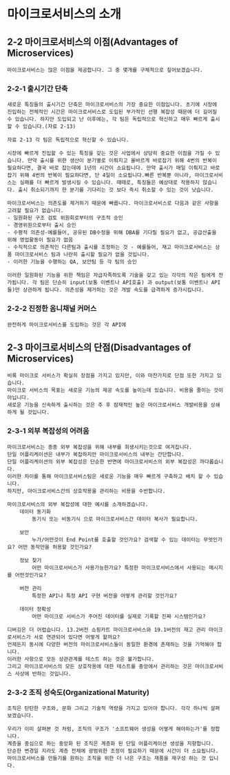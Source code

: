# 마이크로서비스의 소개

## 2-2 마이크로서비스의 이점(Advantages of Microservices)
    마이크로서비스는 많은 이점을 제공합니다. 그 중 몇개를 구체적으로 짚어보겠습니다.

### 2-2-1 출시기간 단축
    새로운 특징들의 출시기간 단축은 마이크로서비스의 가장 중요한 이점입니다. 초기에 시장에 진입하는 전체적인 시간은 마이크로서비스로 도입된 부가적인 선행 복잡성 때문에 더 길어질 수 있습니다. 하지만 도입되고 난 이후에는, 각 팀은 독립적으로 혁신하고 매우 빠르게 출시할 수 있습니다.(자료 2-13)

    자료 2-13 각 팀은 독립적으로 혁신할 수 있습니다.

    시장에 빠르게 진입할 수 있는 특징을 갖는 것은 사업에서 상당히 중요한 이점을 가질 수 있습니다. 만약 출시를 위한 생산이 분기별로 이뤄지고 올바르게 바로잡기 위해 4번의 반복이 필요하다면, 결국 바로 잡는데에 1년의 시간이 소요됩니다. 만약 출시가 매일 이뤄지고 바로잡기 위해 4번의 반복이 필요하다면, 단 4일이 소요됩니다.빠른 반복뿐 아니라, 마이크로서비스는 실패를 더 빠르게 발생시킬 수 있습니다. 때때로, 특징들은 예상대로 작용하지 않습니다. 출시 취소되기까지 한 분기를 기다리는 것 보다 즉시 취소할 수 있는 것이 낫습니다.

    마이크로서비스는 의존도를 제거하기 때문에 빠릅니다. 마이크로서비스로 다음과 같은 사항을 고려할 필요가 없습니다.
    - 일원화된 구조 검토 위원회로부터의 구조적 승인
    - 경영위원으로부터 출시 승인
    - 수평적 의존성-예를들어, 공유된 DB수정을 위해 DBA를 기다릴 필요가 없고, 공급산출을 위해 영업활동이 필요가 없음
    - 수직적으로 의존적인 다른팀과 출시를 조정하는 것 - 예를들어, 재고 마이크로서비스는 상품 마이크로서비스 팀과 나란히 출시할 필요가 없을 것입니다.
    - 이러한 기능을 수행하는 QA, 보안팀 등 각 팀의 승인

    이러한 일원화된 기능을 위한 책임은 자급자족하도록 기술을 갖고 있는 각각의 작은 팀에게 전가됩니다. 각 팀은 단순히 input(보통 이벤트나 API호출) 과 output(보통 이벤트나 API들)만 상관하게 됩니다. 의존성을 제거하는 것은 개발 속도를 급격하게 증가시킵니다.
### 2-2-2 진정한 옴니채널 커머스
    완전하게 마이크로서비스를 도입하는 것은 각 API에 

## 2-3 마이크로서비스의 단점(Disadvantages of Microservices)
    비록 마이크로 서비스가 확실히 장점을 가지고 있지만, 이와 마찬가지로 단점 또한 가지고 있습니다.
    마이크로 서비스의 목표는 새로운 기능의 제공 속도를 높이는데 있습니다. 비용을 줄이는 것이 아닙니다.
    새로운 기능을 신속하게 출시하는 것은 추 후 잠재적인 높은 마이크로서비스 개발비용을 상쇄하게 될 것입니다.

### 2-3-1 외부 복잡성의 어려움
    마이크로서비스는 종종 외부 복잡성을 위해 내부를 희생시키는것으로 여겨집니다.
    단일 어플리케이션은 내부가 복잡하지만 마이크로서비스의 내부는 간단합니다.
    단일 어플리케이션의 외부 복잡성은 단순한 반면에 마이크로서비스의 외부 복잡성은 까다롭습니다.
    이러한 차이를 통해 마이크로서비스팀은 새로운 기능을 매우 빠르게 구축하고 배치 할 수 있습니다.
    하지만, 마이크로서비스간의 상호작용을 관리하는 비용을 수반합니다.

    마이크로서비스의 외부 복잡성에 대한 예시를 소개하겠습니다.
        데이터 동기화
            동기식 또는 비동기식 으로 마이크로서비스간 데이터 복사가 필요합니다.

        보안
            누가/어떤것이 End Point를 호출할 것인가요? 검색할 수 있는 데이터는 무엇인가요? 어떤 동작만을 허용할 것인가요?

        정보 찾기
            어떤 마이크로서비스가 사용가능한가요? 특정한 마이크로서비스에서 사용되는 메시지를 어떤것인가요?

        버전 관리
            특정한 API나 특정 API 구현 버전을 어떻게 관리할 것인가요?

        데이터 정확성
            어떤 마이크로 서비스가 주어진 데이터를 실제로 기록할 진짜 시스템인가요?

    디버깅은 더 어렵습니다. 13.2버전 쇼핑카트 마이크로서비스와 19.1버전의 재고 관리 마이크로서비스가 서로 연관되어 있다면 어떻게 할까요?
    언제든지 동시에 다양한 버전의 마이크로서비스들이 동일한 환경에 존재하는 것을 기억해야 합니다. 
    이러한 사항으로 모든 상관관계를 테스트 하는 것은 불가합니다.
    그리고 마이크로서비스의 모든 상호작용에 대한 테스트를 중앙에서 관리하는 것은 마이크로서비스 사상에 반하는 것입니다.

### 2-3-2 조직 성숙도(Organizational Maturity)
    조직은 탄탄한 구조와, 문화 그리고 기술적 역량을 가지고 있어야 합니다. 각각 하나씩 살펴보겠습니다.

    우리가 이미 살펴본 것 처럼, 조직의 구조가 '소프트웨어 생성을 어떻게 해야하는가'를 정합니다.
    계층을 중심으로 하는 중앙화 된 조직은 계층화 된 단일 어플리케이션 생성을 지향합니다.
    단순한 변경일 지라도 계층 전체에 광범위한 조정이 필요하기 때문에 시간이 더 소요됩니다.
    마이크로서비스를 만들기를 원하는 조직을 위한 더 나은 구조는 재품을 재구성 하는 것 입니다.
